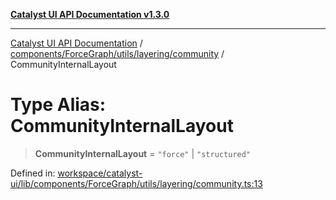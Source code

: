 [**Catalyst UI API Documentation v1.3.0**](../../../../../../README.md)

---

[Catalyst UI API Documentation](../../../../../../README.md) / [components/ForceGraph/utils/layering/community](../README.md) / CommunityInternalLayout

# Type Alias: CommunityInternalLayout

> **CommunityInternalLayout** = `"force"` \| `"structured"`

Defined in: [workspace/catalyst-ui/lib/components/ForceGraph/utils/layering/community.ts:13](https://github.com/TheBranchDriftCatalyst/catalyst-ui/blob/main/lib/components/ForceGraph/utils/layering/community.ts#L13)

